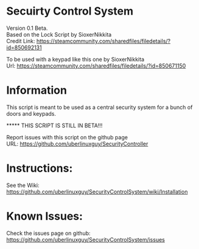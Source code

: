 # Secuirty Control System 

Version 0.1 Beta.  
Based on the Lock Script by SioxerNikkita  
Credit Link: https://steamcommunity.com/sharedfiles/filedetails/?id=850692131  


To be used with a keypad like this one by SioxerNikkita  
Url: https://steamcommunity.com/sharedfiles/filedetails/?id=850671150  


# Information 
This script is meant to be used as a central security system for a bunch of doors and keypads.    
  
  ***** THIS SCRIPT IS STILL IN BETA!!!  
  
Report issues with this script on the github page  
  URL: https://github.com/uberlinuxguy/SecurityController  
 
 
 
# Instructions:  

See the Wiki: https://github.com/uberlinuxguy/SecurityControlSystem/wiki/Installation
           
# Known Issues:   
Check the issues page on github: https://github.com/uberlinuxguy/SecurityControlSystem/issues
   
